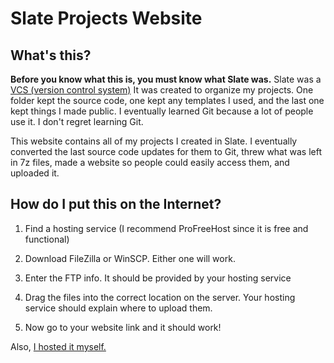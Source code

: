 # Slate Projects Website

## What's this?

**Before you know what this is, you must know what Slate was.** Slate was a [VCS (version control system)](https://en.wikipedia.org/wiki/Version_control "VCS (version control system)") It was created to organize my projects. One folder kept the source code, one kept any templates I used, and the last one kept things I made public. I eventually learned Git because a lot of people use it. I don't regret learning Git.

This website contains all of my projects I created in Slate. I eventually converted the last source code updates for them to Git, threw what was left in 7z files, made a website so people could easily access them, and uploaded it.

## How do I put this on the Internet?

1. Find a hosting service (I recommend ProFreeHost since it is free and functional)

2. Download FileZilla or WinSCP. Either one will work.

3. Enter the FTP info. It should be provided by your hosting service

4. Drag the files into the correct location on the server. Your hosting service should explain where to upload them.

5. Now go to your website link and it should work!

Also, [I hosted it myself.](http://oldslateprojects.ml "I hosted it myself.")